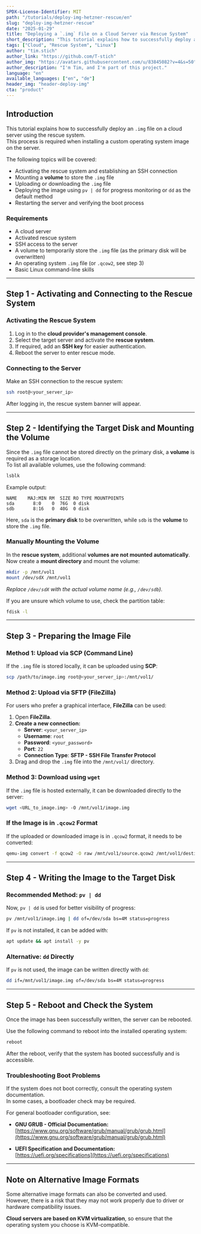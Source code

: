 ```yaml
---
SPDX-License-Identifier: MIT
path: "/tutorials/deploy-img-hetzner-rescue/en"
slug: "deploy-img-hetzner-rescue"
date: "2025-01-29"
title: "Deploying a `.img` File on a Cloud Server via Rescue System"
short_description: "This tutorial explains how to successfully deploy a `.img` file on a cloud server using the rescue system."
tags: ["Cloud", "Rescue System", "Linux"]
author: "tim.stich"
author_link: "https://github.com/T-stich"
author_img: "https://avatars.githubusercontent.com/u/83845082?v=4&s=50"
author_description: "I'm Tim, and I'm part of this project."
language: "en"
available_languages: ["en", "de"]
header_img: "header-deploy-img"
cta: "product"
---
```


## **Introduction**

This tutorial explains how to successfully deploy an `.img` file on a cloud server using the rescue system.  
This process is required when installing a custom operating system image on the server.

The following topics will be covered:

- Activating the rescue system and establishing an SSH connection
- Mounting a **volume** to store the `.img` file
- Uploading or downloading the `.img` file
- Deploying the image using `pv | dd` for progress monitoring or `dd` as the default method
- Restarting the server and verifying the boot process

### **Requirements**

- A cloud server
- Activated rescue system
- SSH access to the server
- A volume to temporarily store the `.img` file (as the primary disk will be overwritten)
- An operating system `.img` file (or `.qcow2`, see step 3)
- Basic Linux command-line skills

---

## **Step 1 - Activating and Connecting to the Rescue System**

### **Activating the Rescue System**

1. Log in to the **cloud provider's management console**.
2. Select the target server and activate the **rescue system**.
3. If required, add an **SSH key** for easier authentication.
4. Reboot the server to enter rescue mode.

### **Connecting to the Server**

Make an SSH connection to the rescue system:

```bash
ssh root@<your_server_ip>
```

After logging in, the rescue system banner will appear.

---

## **Step 2 - Identifying the Target Disk and Mounting the Volume**

Since the `.img` file cannot be stored directly on the primary disk, a **volume** is required as a storage location.  
To list all available volumes, use the following command:

```bash
lsblk
```

Example output:

```
NAME    MAJ:MIN RM  SIZE RO TYPE MOUNTPOINTS
sda       8:0    0  76G  0 disk 
sdb       8:16   0  40G  0 disk 
```

Here, `sda` is the **primary disk** to be overwritten, while `sdb` is the **volume** to store the `.img` file.

### **Manually Mounting the Volume**

In the **rescue system**, additional **volumes are not mounted automatically**.  
Now create a **mount directory** and mount the volume:

```bash
mkdir -p /mnt/vol1
mount /dev/sdX /mnt/vol1
```

*Replace `/dev/sdX` with the actual volume name (e.g., `/dev/sdb`).*

If you are unsure which volume to use, check the partition table:

```bash
fdisk -l
```

---

## **Step 3 - Preparing the Image File**

### **Method 1: Upload via SCP (Command Line)**

If the `.img` file is stored locally, it can be uploaded using **SCP**:

```bash
scp /path/to/image.img root@<your_server_ip>:/mnt/vol1/
```

### **Method 2: Upload via SFTP (FileZilla)**

For users who prefer a graphical interface, **FileZilla** can be used:

1. Open **FileZilla**.
2. **Create a new connection:**
   - **Server**: `<your_server_ip>`
   - **Username**: `root`
   - **Password**: `<your_password>`
   - **Port**: `22`
   - **Connection Type**: **SFTP - SSH File Transfer Protocol**
3. Drag and drop the `.img` file into the `/mnt/vol1/` directory.

### **Method 3: Download using `wget`**

If the `.img` file is hosted externally, it can be downloaded directly to the server:

```bash
wget <URL_to_image.img> -O /mnt/vol1/image.img
```

### **If the Image is in `.qcow2` Format**

If the uploaded or downloaded image is in `.qcow2` format, it needs to be converted:

```bash
qemu-img convert -f qcow2 -O raw /mnt/vol1/source.qcow2 /mnt/vol1/destination.img
```

---

## **Step 4 - Writing the Image to the Target Disk**

### **Recommended Method: `pv | dd`**
Now, `pv | dd` is used for better visibility of progress:

```bash
pv /mnt/vol1/image.img | dd of=/dev/sda bs=4M status=progress
```

If `pv` is not installed, it can be added with:

```bash
apt update && apt install -y pv
```

### **Alternative: `dd` Directly**
If `pv` is not used, the image can be written directly with `dd`:

```bash
dd if=/mnt/vol1/image.img of=/dev/sda bs=4M status=progress
```

---

## **Step 5 - Reboot and Check the System**

Once the image has been successfully written, the server can be rebooted.

Use the following command to reboot into the installed operating system:

```bash
reboot
```

After the reboot, verify that the system has booted successfully and is accessible.

### **Troubleshooting Boot Problems**  
If the system does not boot correctly, consult the operating system documentation.  
In some cases, a bootloader check may be required.

For general bootloader configuration, see:
- **GNU GRUB - Official Documentation:**  
  [https://www.gnu.org/software/grub/manual/grub/grub.html](https://www.gnu.org/software/grub/manual/grub/grub.html)

- **UEFI Specification and Documentation:**  
  [https://uefi.org/specifications](https://uefi.org/specifications)

---

## **Note on Alternative Image Formats**  
Some alternative image formats can also be converted and used.  
However, there is a risk that they may not work properly due to driver or hardware compatibility issues.  

**Cloud servers are based on KVM virtualization**, so ensure that the operating system you choose is KVM-compatible.
